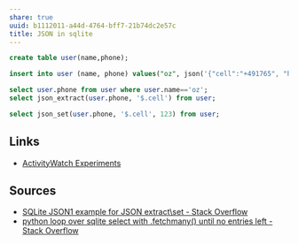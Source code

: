 ```yaml
---
share: true
uuid: b1112011-a44d-4764-bff7-21b74dc2e57c
title: JSON in sqlite
---
```

```sql
create table user(name,phone);

insert into user (name, phone) values("oz", json('{"cell":"+491765", "home":"+498973"}'));

select user.phone from user where user.name=='oz';
select json_extract(user.phone, '$.cell') from user;

select json_set(user.phone, '$.cell', 123) from user;

```

## Links

*  [ActivityWatch Experiments](/71cde479-25d2-47df-bdd8-0f9a41b7c510)

## Sources
* [SQLite JSON1 example for JSON extract\set - Stack Overflow](https://stackoverflow.com/questions/33432421/sqlite-json1-example-for-json-extract-set)
* [python loop over sqlite select with .fetchmany() until no entries left - Stack Overflow](https://stackoverflow.com/questions/41852393/python-loop-over-sqlite-select-with-fetchmany-until-no-entries-left)